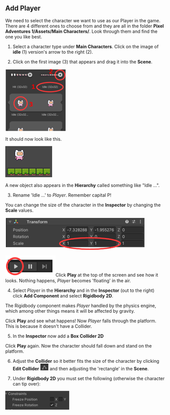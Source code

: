## Add Player

We need to select the character we want to use as our Player in the game. There
are 4 different ones to choose from and they are all in the folder **Pixel
Adventures 1/Assets/Main Characters/**. Look through them and find the one you
like best.

1.  Select a character type under **Main Characters**. Click on the image of
    **idle** (1) version's arrow to the right (2).

2.  Click on the first image (3) that appears and drag it into the
    **Scene**.

<img src="../media/image4.png"
style="width:2in;height:2.04375in" />

It should now look like this.

<img src="../media/image5.png"
style="width:1.54167in;height:1.01944in" />

A new object also appears in the **Hierarchy** called something
like "Idle ...".

3.  Rename 'Idle ...' to *Player*. Remember capital P!

You can change the size of the character in the **Inspector** by changing
the **Scale** values.

<img src="../media/image6.png"
style="width:4.58333in;height:1.07847in" />

<img src="../media/image7.png"
style="width:1.65625in;height:0.70069in" />Click **Play** at the top of
the screen and see how it looks. Nothing happens, *Player* becomes
'floating' in the air.

4.  Select *Player* in the **Hierarchy** and in the **Inspector** (out to
    the right) click **Add Component** and select **Rigidbody 2D**.

The Rigidbody component makes *Player* handled by the physics engine,
which among other things means it will be affected by gravity.

Click **Play** and see what happens! Now *Player* falls through the platform.
This is because it doesn't have a Collider.

5.  In the **Inspector** now add a **Box Collider 2D**

Click **Play** again. Now the character should fall down and stand on
the platform.

6.  Adjust the **Collider** so it better fits the size of the character
    by clicking **Edit Collider**
    <img src="../media/image8.png"
    style="width:0.27083in;height:0.21875in" /> and then adjusting
    the 'rectangle' in the **Scene**.

7.  Under **Rigidbody 2D** you must set the following (otherwise the character
    can tip over):

<img src="../media/image9.png"
style="width:2.10417in;height:0.62292in" />